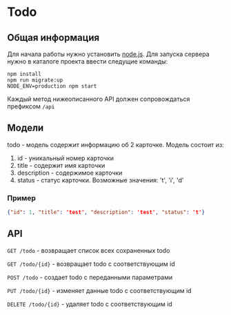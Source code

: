 # Todo

## Общая информация
Для начала работы нужно установить [node.js](https://nodejs.org/en/download/). Для запуска сервера нужно в каталоге проекта ввести следущие команды: 
```
npm install
npm run migrate:up
NODE_ENV=production npm start
```

Каждый метод нижеописанного API должен сопровождаться префиксом `/api`

## Модели
todo - модель содержит информацию об 2 карточке. Модель состоит из: 
1. id - уникальный номер карточки 
2. title - содержит имя карточки 
3. description - содержимое карточки
4. status - статус карточки. Возможные значения: 't', 'i', 'd'

### Пример
```json
{"id": 1, "title": 'test', "description": 'test', "status": 't'}
```

## API
`GET /todo` - возвращает список всех сохраненных todo

`GET /todo/{id}` - возвращает todo с соответствующим id

`POST /todo` - создает todo c переданными параметрами

`PUT /todo/{id}` - изменяет данные todo c соответствующим id

`DELETE /todo/{id}` - удаляет todo с соответствующим id